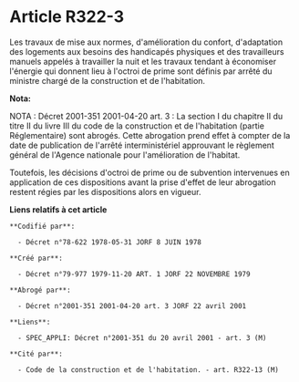 # Article R322-3

Les travaux de mise aux normes, d'amélioration du confort, d'adaptation des logements aux besoins des handicapés physiques et
des travailleurs manuels appelés à travailler la nuit et les travaux tendant à économiser l'énergie qui donnent lieu à
l'octroi de prime sont définis par arrêté du ministre chargé de la construction et de l'habitation.

**Nota:**

NOTA : Décret 2001-351 2001-04-20 art. 3 : La section I du chapitre II du titre II du livre III du code de la construction et
de l'habitation (partie Réglementaire) sont abrogés. Cette abrogation prend effet à compter de la date de publication de
l'arrêté interministériel approuvant le règlement général de l'Agence nationale pour l'amélioration de l'habitat.

Toutefois, les décisions d'octroi de prime ou de subvention intervenues en application de ces dispositions avant la prise
d'effet de leur abrogation restent régies par les dispositions alors en vigueur.

**Liens relatifs à cet article**

	**Codifié par**:

	  - Décret n°78-622 1978-05-31 JORF 8 JUIN 1978

	**Créé par**:

	  - Décret n°79-977 1979-11-20 ART. 1 JORF 22 NOVEMBRE 1979

	**Abrogé par**:

	  - Décret n°2001-351 2001-04-20 art. 3 JORF 22 avril 2001

	**Liens**:

	  - SPEC_APPLI: Décret n°2001-351 du 20 avril 2001 - art. 3 (M)

	**Cité par**:

	  - Code de la construction et de l'habitation. - art. R322-13 (M)
